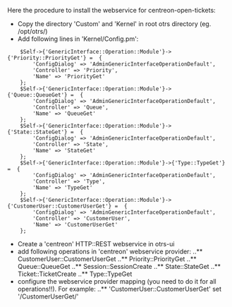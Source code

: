 
Here the procedure to install the webservice for centreon-open-tickets:
* Copy the directory 'Custom' and 'Kernel' in root otrs directory (eg. /opt/otrs/)
* Add following lines in 'Kernel/Config.pm':

```
    $Self->{'GenericInterface::Operation::Module'}->{'Priority::PriorityGet'} =  {
        'ConfigDialog' => 'AdminGenericInterfaceOperationDefault',
        'Controller' => 'Priority',
        'Name' => 'PriorityGet'
    };
    $Self->{'GenericInterface::Operation::Module'}->{'Queue::QueueGet'} =  {
        'ConfigDialog' => 'AdminGenericInterfaceOperationDefault',
        'Controller' => 'Queue',
        'Name' => 'QueueGet'
    };
    $Self->{'GenericInterface::Operation::Module'}->{'State::StateGet'} =  {
        'ConfigDialog' => 'AdminGenericInterfaceOperationDefault',
        'Controller' => 'State',
        'Name' => 'StateGet'
    };
    $Self->{'GenericInterface::Operation::Module'}->{'Type::TypeGet'} =  {
        'ConfigDialog' => 'AdminGenericInterfaceOperationDefault',
        'Controller' => 'Type',
        'Name' => 'TypeGet'
    };
    $Self->{'GenericInterface::Operation::Module'}->{'CustomerUser::CustomerUserGet'} =  {
        'ConfigDialog' => 'AdminGenericInterfaceOperationDefault',
        'Controller' => 'CustomerUser',
        'Name' => 'CustomerUserGet'
    };
```

* Create a 'centreon' HTTP::REST webservice in otrs-ui
* add following operations in 'centreon' webservice provider: 
..** CustomerUser::CustomerUserGet
..** Priority::PriorityGet 
..** Queue::QueueGet
..** Session::SessionCreate
..** State::StateGet
..** Ticket::TicketCreate
..** Type::TypeGet
* configure the webservice provider mapping (you need to do it for all operations!!). For example: 
..** 'CustomerUser::CustomerUserGet' set '/CustomerUserGet/'